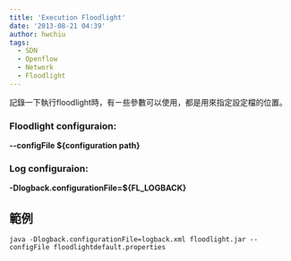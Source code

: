 ```yaml
---
title: 'Execution Floodlight'
date: '2013-08-21 04:39'
author: hwchiu
tags:
  - SDN
  - Openflow
  - Network
  - Floodlight
---
```

記錄一下執行floodlight時，有ㄧ些參數可以使用，都是用來指定設定檔的位置。

### Floodlight configuraion:
**--configFile ${configuration path}**

### Log configuraion:
**-Dlogback.configurationFile=${FL_LOGBACK}**

## 範例

`java -Dlogback.configurationFile=logback.xml floodlight.jar --configFile floodlightdefault.properties`
